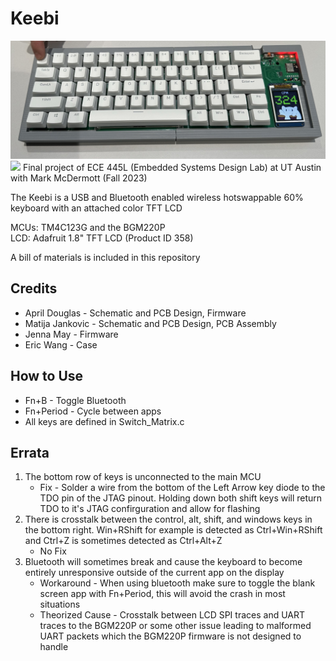 # Keebi

![](Keebi.jpg)
![](KeebiPCB.png)
Final project of ECE 445L (Embedded Systems Design Lab) at UT Austin with Mark McDermott (Fall 2023)

The Keebi is a USB and Bluetooth enabled wireless hotswappable 60% keyboard with an attached color TFT LCD

MCUs: TM4C123G and the BGM220P <br>
LCD: Adafruit 1.8" TFT LCD (Product ID 358) <br>

A bill of materials is included in this repository

## Credits
- April Douglas - Schematic and PCB Design, Firmware
- Matija Jankovic - Schematic and PCB Design, PCB Assembly
- Jenna May - Firmware
- Eric Wang - Case

## How to Use
- Fn+B - Toggle Bluetooth 
- Fn+Period - Cycle between apps 
- All keys are defined in Switch_Matrix.c

## Errata
1.  The bottom row of keys is unconnected to the main MCU
    -  Fix - Solder a wire from the bottom of the Left Arrow key diode to the TDO pin of the JTAG pinout. Holding down both shift keys will return TDO to it's JTAG confirguration and allow for flashing
2. There is crosstalk between the control, alt, shift, and windows keys in the bottom right. Win+RShift for example is detected as Ctrl+Win+RShift and Ctrl+Z is sometimes detected as Ctrl+Alt+Z
    - No Fix 
3. Bluetooth will sometimes break and cause the keyboard to become entirely unresponsive outside of the current app on the display
    - Workaround - When using bluetooth make sure to toggle the blank screen app with Fn+Period, this will avoid the crash in most situations
    - Theorized Cause - Crosstalk between LCD SPI traces and UART traces to the BGM220P or some other issue leading to malformed UART packets which the BGM220P firmware is not designed to handle
